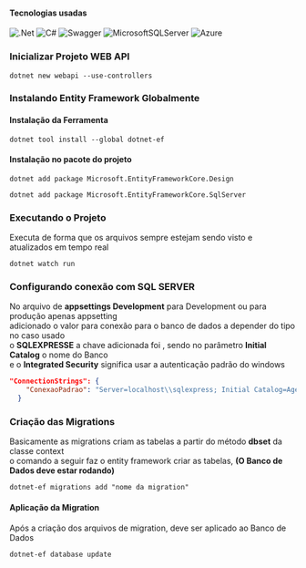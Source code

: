 #### Tecnologias usadas

![.Net](https://img.shields.io/badge/.NET-5C2D91?style=for-the-badge&logo=.net&logoColor=white)
![C#](https://img.shields.io/badge/c%23-%23239120.svg?style=for-the-badge&logo=csharp&logoColor=white)
![Swagger](https://img.shields.io/badge/-Swagger-%23Clojure?style=for-the-badge&logo=swagger&logoColor=white)
![MicrosoftSQLServer](https://img.shields.io/badge/Microsoft%20SQL%20Server-CC2927?style=for-the-badge&logo=microsoft%20sql%20server&logoColor=white)
![Azure](https://img.shields.io/badge/azure-%230072C6.svg?style=for-the-badge&logo=microsoftazure&logoColor=white)



### Inicializar Projeto WEB API

```dotnet
dotnet new webapi --use-controllers
```

### Instalando Entity Framework Globalmente

#### Instalação da Ferramenta
 ```dotnet
 dotnet tool install --global dotnet-ef
 ```
#### Instalação no pacote do projeto 
 ```dotnet
 dotnet add package Microsoft.EntityFrameworkCore.Design
 ```
```dotnet
dotnet add package Microsoft.EntityFrameworkCore.SqlServer
```

### Executando o Projeto

Executa de forma que os arquivos sempre estejam sendo visto e
atualizados em tempo real  

 ```dotnet
 dotnet watch run
 ```
### Configurando conexão com SQL SERVER

No arquivo de **appsettings Development** para Development ou para produção apenas appsetting  
adicionado o valor para  conexão para o banco de dados a depender do tipo no caso usado  
o **SQLEXPRESSE** a chave adicionada foi , sendo no parâmetro **Initial Catalog** o nome do Banco  
e o  **Integrated Security** significa usar a autenticação padrão do windows
```json
"ConnectionStrings": {
    "ConexaoPadrao": "Server=localhost\\sqlexpress; Initial Catalog=Agenda; Integrated Security=True"
  }
```

### Criação das Migrations
Basicamente as migrations criam as tabelas a partir do método **dbset** da classe context  
o comando a seguir faz o entity framework criar as tabelas, **(O Banco de Dados deve estar rodando)**  

```dotnet
dotnet-ef migrations add "nome da migration"
``` 
#### Aplicação da Migration
Após a criação dos arquivos de migration, deve ser aplicado ao Banco de Dados

```dotnet
dotnet-ef database update
```